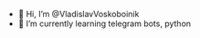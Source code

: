 - 👋 Hi, I’m @VladislavVoskoboinik
- 🌱 I’m currently learning telegram bots, python


<!---
VladislavVoskoboinik/VladislavVoskoboinik is a ✨ special ✨ repository because its `README.md` (this file) appears on your GitHub profile.
You can click the Preview link to take a look at your changes.
--->
